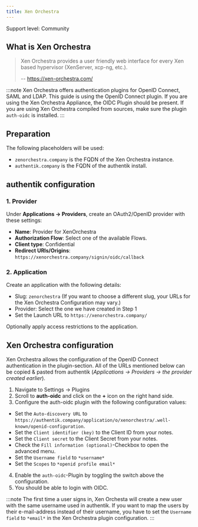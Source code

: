 ```yaml
---
title: Xen Orchestra
---
```


<span class="badge badge--secondary">Support level: Community</span>

## What is Xen Orchestra

> Xen Orchestra provides a user friendly web interface for every Xen based hypervisor (XenServer, xcp-ng, etc.).
>
> -- https://xen-orchestra.com/

:::note
Xen Orchestra offers authentication plugins for OpenID Connect, SAML and LDAP. This guide is using the OpenID Connect plugin.
If you are using the Xen Orchestra Appliance, the OIDC Plugin should be present. If you are using Xen Orchestra compiled from sources, make sure the plugin `auth-oidc` is installed.
:::

## Preparation

The following placeholders will be used:

-   `zenorchestra.company` is the FQDN of the Xen Orchestra instance.
-   `authentik.company` is the FQDN of the authentik install.

## authentik configuration

### 1. Provider

Under **Applications -> Providers**, create an OAuth2/OpenID provider with these settings:

-   **Name**: Provider for XenOrchestra
-   **Authorization Flow**: Select one of the available Flows.
-   **Client type**: Confidential
-   **Redirect URIs/Origins**: `https://xenorchestra.company/signin/oidc/callback`

### 2. Application

Create an application with the following details:

-   Slug: `zenorchestra` (If you want to choose a different slug, your URLs for the Xen Orchestra Configuration may vary.)
-   Provider: Select the one we have created in Step 1
-   Set the Launch URL to `https://xenorchestra.company/`

Optionally apply access restrictions to the application.

## Xen Orchestra configuration

Xen Orchestra allows the configuration of the OpenID Connect authentication in the plugin-section.
All of the URLs mentioned below can be copied & pasted from authentik (_Applications -> Providers -> *the provider created earlier*_).

1. Navigate to Settings -> Plugins
2. Scroll to **auth-oidc** and click on the **+** icon on the right hand side.
3. Configure the auth-oidc plugin with the following configuration values:

-   Set the `Auto-discovery URL` to `https://authentik.company/application/o/xenorchestra/.well-known/openid-configuration`.
-   Set the `Client identifier (key)` to the Client ID from your notes.
-   Set the `Client secret` to the Client Secret from your notes.
-   Check the `Fill information (optional)`-Checkbox to open the advanced menu.
-   Set the `Username field` to `*username*`
-   Set the `Scopes` to `*openid profile email*`

4. Enable the `auth-oidc`-Plugin by toggling the switch above the configuration.
5. You should be able to login with OIDC.

:::note
The first time a user signs in, Xen Orchesta will create a new user with the same username used in authentik. If you want to map the users by their e-mail-address instead of their username, you have to set the `Username field` to `*email*` in the Xen Orchestra plugin configuration.
:::
